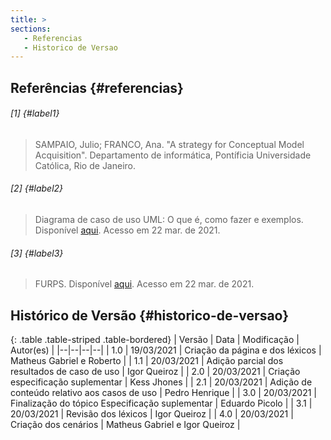 ```yaml
---
title: >
sections:
   - Referencias
   - Historico de Versao
---
```


## Referências {#referencias}

###### [1] {#label1}
> SAMPAIO, Julio; FRANCO, Ana. "A strategy for Conceptual Model Acquisition". Departamento de informática, Pontíficia Universidade Católica, Rio de Janeiro.

###### [2] {#label2}
> Diagrama de caso de uso UML: O que é, como fazer e exemplos. Disponível [aqui](https://www.lucidchart.com/pages/pt/diagrama-de-caso-de-uso-uml). Acesso em 22 mar. de 2021.

###### [3] {#label3}
> FURPS. Disponível [aqui](https://en.wikipedia.org/wiki/FURPS). Acesso em 22 mar. de 2021.

## Histórico de Versão {#historico-de-versao}

<div class="table-responsive">

{: .table .table-striped .table-bordered}
| Versão | Data | Modificação | Autor(es) |
|--|--|--|--|
| 1.0 | 19/03/2021 | Criação da página e dos léxicos | Matheus Gabriel e Roberto |
| 1.1 | 20/03/2021 | Adição parcial dos resultados de caso de uso | Igor Queiroz |
| 2.0 | 20/03/2021 | Criação especificação suplementar | Kess Jhones |
| 2.1 | 20/03/2021 | Adição de conteúdo relativo aos casos de uso | Pedro Henrique |
| 3.0 | 20/03/2021 | Finalização do tópico Especificação suplementar  | Eduardo Picolo |
| 3.1 | 20/03/2021 | Revisão dos léxicos | Igor Queiroz |
| 4.0 | 20/03/2021 | Criação dos cenários | Matheus Gabriel e Igor Queiroz |

</div>
